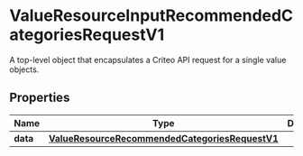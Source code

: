 

# ValueResourceInputRecommendedCategoriesRequestV1

A top-level object that encapsulates a Criteo API request for a single value objects.

## Properties

| Name | Type | Description | Notes |
|------------ | ------------- | ------------- | -------------|
|**data** | [**ValueResourceRecommendedCategoriesRequestV1**](ValueResourceRecommendedCategoriesRequestV1.md) |  |  [optional] |



